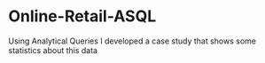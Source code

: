 # Online-Retail-ASQL
Using Analytical Queries I developed a case study that shows some statistics about this data
